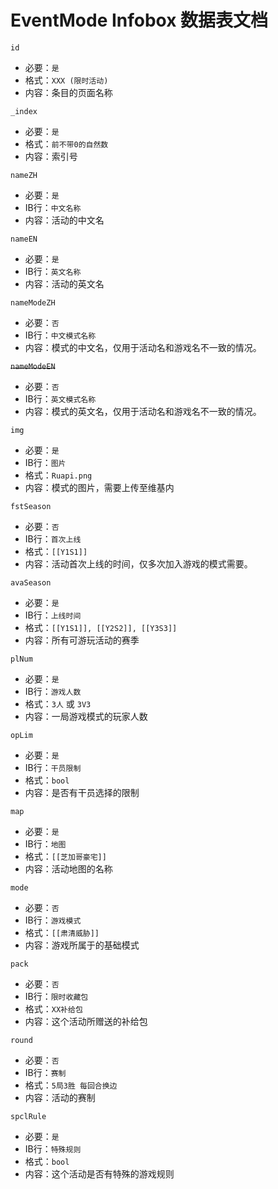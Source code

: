 # EventMode Infobox 数据表文档

`id`

* 必要：`是`
* 格式：`XXX (限时活动)`
* 内容：条目的页面名称

`_index`

* 必要：`是`
* 格式：`前不带0的自然数`
* 内容：索引号

`nameZH`

* 必要：`是`
* IB行：`中文名称`
* 内容：活动的中文名

`nameEN`

* 必要：`是`
* IB行：`英文名称`
* 内容：活动的英文名

`nameModeZH`

* 必要：`否`
* IB行：`中文模式名称`
* 内容：模式的中文名，仅用于活动名和游戏名不一致的情况。

~~`nameModeEN`~~

* 必要：`否`
* IB行：`英文模式名称`
* 内容：模式的英文名，仅用于活动名和游戏名不一致的情况。

`img`

* 必要：`是`
* IB行：`图片`
* 格式：`Ruapi.png`
* 内容：模式的图片，需要上传至维基内

`fstSeason`

* 必要：`否`
* IB行：`首次上线`
* 格式：`[[Y1S1]]`
* 内容：活动首次上线的时间，仅多次加入游戏的模式需要。

`avaSeason`

* 必要：`是`
* IB行：`上线时间`
* 格式：`[[Y1S1]], [[Y2S2]], [[Y3S3]]`
* 内容：所有可游玩活动的赛季

`plNum`

* 必要：`是`
* IB行：`游戏人数`
* 格式：`3人` 或 `3V3`
* 内容：一局游戏模式的玩家人数

`opLim`

* 必要：`是`
* IB行：`干员限制`
* 格式：`bool`
* 内容：是否有干员选择的限制

`map`

* 必要：`是`
* IB行：`地图`
* 格式：`[[芝加哥豪宅]]`
* 内容：活动地图的名称

`mode`

* 必要：`否`
* IB行：`游戏模式`
* 格式：`[[肃清威胁]]`
* 内容：游戏所属于的基础模式

`pack`

* 必要：`否`
* IB行：`限时收藏包`
* 格式：`XX补给包`
* 内容：这个活动所赠送的补给包

`round`

* 必要：`否`
* IB行：`赛制`
* 格式：`5局3胜 每回合换边`
* 内容：活动的赛制

`spclRule`

* 必要：`是`
* IB行：`特殊规则`
* 格式：`bool`
* 内容：这个活动是否有特殊的游戏规则